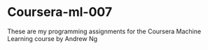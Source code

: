 Coursera-ml-007
===============

These are my programming assignments for the Coursera Machine Learning course by Andrew Ng
